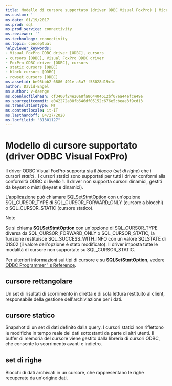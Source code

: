 ```yaml
---
title: Modello di cursore supportato (driver ODBC Visual FoxPro) | Microsoft Docs
ms.custom: ''
ms.date: 01/19/2017
ms.prod: sql
ms.prod_service: connectivity
ms.reviewer: ''
ms.technology: connectivity
ms.topic: conceptual
helpviewer_keywords:
- Visual FoxPro ODBC driver [ODBC], cursors
- cursors [ODBC], Visual FoxPro ODBC driver
- FoxPro ODBC driver [ODBC], cursors
- static cursors [ODBC]
- block cursors [ODBC]
- rowset cursors [ODBC]
ms.assetid: be95bbb2-6886-491e-a5a7-f58028d19c1e
author: David-Engel
ms.author: v-daenge
ms.openlocfilehash: cf3400f24e20a8fa864404612bf07ea44efce49e
ms.sourcegitcommit: e042272a38fb646df05152c676e5cbeae3f9cd13
ms.translationtype: MT
ms.contentlocale: it-IT
ms.lasthandoff: 04/27/2020
ms.locfileid: "81301127"
---
```

# <a name="supported-cursor-model-visual-foxpro-odbc-driver"></a>Modello di cursore supportato (driver ODBC Visual FoxPro)
Il driver ODBC Visual FoxPro supporta sia il *blocco* (*set di righe*) che i cursori *statici* . I cursori statici sono supportati per tutti i driver conformi alla conformità ODBC di livello 1. Il driver non supporta cursori dinamici, gestiti da keyset o misti (keyset e dinamici).  
  
 L'applicazione può chiamare [SQLSetStmtOption](../../odbc/microsoft/sqlsetstmtoption-visual-foxpro-odbc-driver.md) con un'opzione SQL_CURSOR_TYPE di SQL_CURSOR_FORWARD_ONLY (cursore a blocchi) o SQL_CURSOR_STATIC (cursore statico).  
  
> [!NOTE]  
>  Se si chiama **SQLSetStmtOption** con un'opzione di SQL_CURSOR_TYPE diversa da SQL_CURSOR_FORWARD_ONLY o SQL_CURSOR_STATIC, la funzione restituisce SQL_SUCCESS_WITH_INFO con un valore SQLSTATE di 01S02 (il valore dell'opzione è stato modificato). Il driver imposta tutte le modalità di cursore non supportate su SQL_CURSOR_STATIC.  
  
 Per ulteriori informazioni sui tipi di cursore e su **SQLSetStmtOption**, vedere [ODBC Programmer ' s Reference](../../odbc/reference/odbc-programmer-s-reference.md).  
  
## <a name="block-cursor"></a>cursore rettangolare  
 Un set di risultati di scorrimento in diretta e di sola lettura restituito al client, responsabile della gestione dell'archiviazione per i dati.  
  
## <a name="static-cursor"></a>cursore statico  
 Snapshot di un set di dati definito dalla query. I cursori statici non riflettono le modifiche in tempo reale dei dati sottostanti da parte di altri utenti. Il buffer di memoria del cursore viene gestito dalla libreria di cursori ODBC, che consente lo scorrimento avanti e indietro.  
  
## <a name="rowset"></a>set di righe  
 Blocchi di dati archiviati in un cursore, che rappresentano le righe recuperate da un'origine dati.
